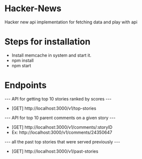 # Hacker-News
Hacker new api implementation for fetching data and play with api

# Steps for installation

- Install memcache in system and start it.
- npm install
- npm start

# Endpoints

--- API for getting top 10 stories ranked by scores ---
- [GET] http://localhost:3000/v1/top-stories

--- API for top 10 parent comments on a given story ---
- [GET] http://localhost:3000/v1/comments/:storyID 
- Ex: http://localhost:3000/v1/comments/24350647

--- all the past top stories that were served previously ---
- [GET] http://localhost:3000/v1/past-stories
